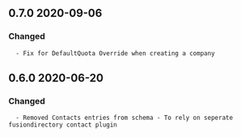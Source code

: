 ## 0.7.0 2020-09-06 <dave at tiredofit dot ca>

   ### Changed
      - Fix for DefaultQuota Override when creating a company


## 0.6.0 2020-06-20 <dave at tiredofit dot ca>

   ### Changed
      - Removed Contacts entries from schema - To rely on seperate fusiondirectory contact plugin



